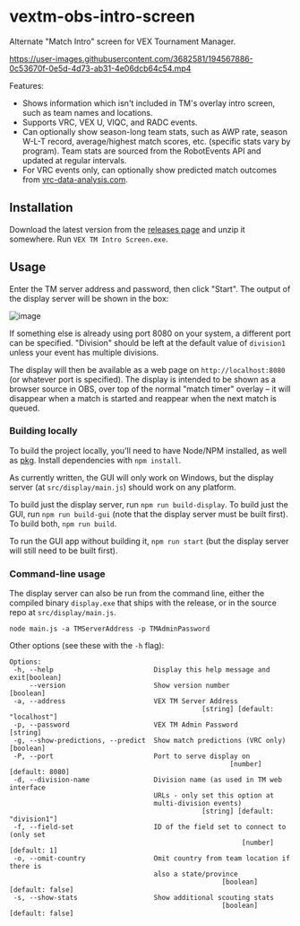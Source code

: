 # vextm-obs-intro-screen
Alternate "Match Intro" screen for VEX Tournament Manager.

https://user-images.githubusercontent.com/3682581/194567886-0c53670f-0e5d-4d73-ab31-4e06dcb64c54.mp4

Features:
* Shows information which isn't included in TM's overlay intro screen, such as team names and locations.
* Supports VRC, VEX U, VIQC, and RADC events.
* Can optionally show season-long team stats, such as AWP rate, season W-L-T record, average/highest match scores, etc. (specific stats vary by program). Team stats are sourced from the RobotEvents API and updated at regular intervals.
* For VRC events only, can optionally show predicted match outcomes from [vrc-data-analysis.com](http://vrc-data-analysis.com).

## Installation
Download the latest version from the [releases page](https://github.com/johnholbrook/vextm-obs-intro-screen/releases) and unzip it somewhere. Run `VEX TM Intro Screen.exe`.
 
## Usage
Enter the TM server address and password, then click "Start". The output of the display server will be shown in the box:
 
![image](https://user-images.githubusercontent.com/3682581/152690429-21b1bcb9-6041-4fe1-9148-e6ae988fedcc.png)

If something else is already using port 8080 on your system, a different port can be specified. "Division" should be left at the default value of `division1` unless your event has multiple divisions.
 
The display will then be available as a web page on `http://localhost:8080` (or whatever port is specified).
The display is intended to be shown as a browser source in OBS, over top of the normal "match timer" overlay – 
it will disappear when a match is started and reappear when the next match is queued.
 
### Building locally
To build the project locally, you'll need to have Node/NPM installed, as well as [pkg](https://www.npmjs.com/package/pkg). Install dependencies with `npm install`.
 
As currently written, the GUI will only work on Windows, but the display server (at `src/display/main.js`) should work on any platform.

To build just the display server, run `npm run build-display`. To build just the GUI, run `npm run build-gui` (note that the display server must be built first). To build both, `npm run build`.

To run the GUI app without building it, `npm run start` (but the display server will still need to be built first).

### Command-line usage

The display server can also be run from the command line, either the compiled binary `display.exe` that ships with the release, or in the source repo at `src/display/main.js`.
 ```
 node main.js -a TMServerAddress -p TMAdminPassword
 ```
 
 Other options (see these with the `-h` flag):
 ```
Options:
  -h, --help                         Display this help message and exit[boolean]
      --version                      Show version number               [boolean]
  -a, --address                      VEX TM Server Address
                                                 [string] [default: "localhost"]
  -p, --password                     VEX TM Admin Password              [string]
  -g, --show-predictions, --predict  Show match predictions (VRC only) [boolean]
  -P, --port                         Port to serve display on
                                                        [number] [default: 8080]
  -d, --division-name                Division name (as used in TM web interface
                                     URLs - only set this option at
                                     multi-division events)
                                                 [string] [default: "division1"]
  -f, --field-set                    ID of the field set to connect to (only set
                                                           [number] [default: 1]
  -o, --omit-country                 Omit country from team location if there is
                                     also a state/province
                                                      [boolean] [default: false]
  -s, --show-stats                   Show additional scouting stats
                                                      [boolean] [default: false]
```
